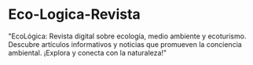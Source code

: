 # Eco-Logica-Revista
"EcoLógica: Revista digital sobre ecología, medio ambiente y ecoturismo. Descubre artículos informativos y noticias que promueven la conciencia ambiental. ¡Explora y conecta con la naturaleza!"
